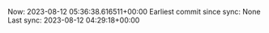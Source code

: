 Now: 2023-08-12 05:36:38.616511+00:00 Earliest commit since sync: None Last sync: 2023-08-12 04:29:18+00:00
